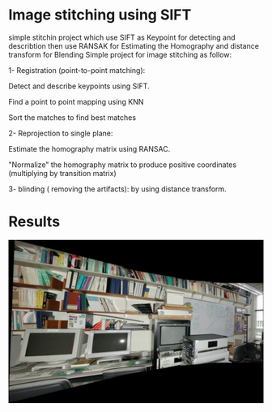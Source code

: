 # Image stitching using SIFT
 simple stitchin project which use SIFT as Keypoint for detecting and describtion then use RANSAK for Estimating the Homography and distance transform for Blending
Simple project for image stitching as follow: 

1- Registration (point-to-point matching): 

Detect and describe keypoints using SIFT.

Find a point to point mapping using KNN

Sort the matches to find best matches

2- Reprojection to single plane: 

Estimate the homography matrix using RANSAC. 

"Normalize" the homography matrix to produce positive coordinates (multiplying by transition matrix)

3- blinding ( removing the artifacts): by using distance transform.

 
 # Results
![output](https://github.com/zaky-fetoh/stitching/blob/main/out.jpg)
